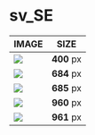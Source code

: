 # sv_SE

| IMAGE | SIZE |
|-------|:----:|
| ![](images/fmd_sv_SE_400x300.jpg) | **400** px |
| ![](images/fmd_sv_SE_684x600.jpg) | **684** px |
| ![](images/fmd_sv_SE_685x600.jpg) | **685** px |
| ![](images/fmd_sv_SE_960x800.jpg) | **960** px |
| ![](images/fmd_sv_SE_961x800.jpg) | **961** px |
